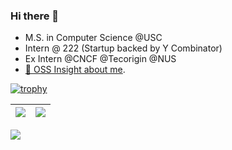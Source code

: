 ### Hi there 👋

- M.S. in Computer Science @USC
- Intern @ 222 (Startup backed by Y Combinator)
- Ex Intern @CNCF @Tecorigin @NUS
- [🌟 OSS Insight about me](https://ossinsight.io/analyze/guohaoyu110).
  
[![trophy](https://github-profile-trophy.vercel.app/?username=guohaoyu110&column=9)](https://github.com/guohaoyu110)

| <img align="center" src="https://github-readme-stats.vercel.app/api?username=guohaoyu110&show_icons=true&hide_border=true" /> | <img align="center" src="https://github-readme-streak-stats.herokuapp.com?user=guohaoyu110&hide_border=true&date_format=M%20j%5B%2C%20Y%5D&ring=7EDDCF&fire=7EDDCF" /> |
| ------------------------------------------------------------ | ------------------------------------------------------------ |

![](https://komarev.com/ghpvc/?username=guohaoyu110&color=brightgreen)
